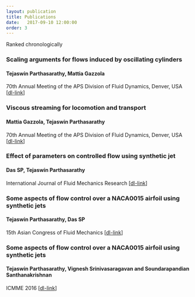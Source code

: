 ```yaml
---
layout: publication
title: Publications 
date:   2017-09-10 12:00:00
order: 3
---
```

Ranked chronologically

### **Scaling arguments for flows induced by oscillating cylinders**  
#### **Tejaswin Parthasarathy**, Mattia Gazzola
70th Annual Meeting of the APS Division of Fluid Dynamics, Denver, USA  
[[dl-link](http://meetings.aps.org/Meeting/DFD17/Session/M14.5)]

### **Viscous streaming for locomotion and transport**  
#### Mattia Gazzola, **Tejaswin Parthasarathy**  
70th Annual Meeting of the APS Division of Fluid Dynamics, Denver, USA
[[dl-link](http://meetings.aps.org/Meeting/DFD17/Session/M13.10)]

### **Effect of parameters on controlled flow using synthetic jet**
#### Das SP, **Tejaswin Parthasarathy**
International Journal of Fluid Mechanics Research
[[dl-link](http://www.dl.begellhouse.com/journals/71cb29ca5b40f8f8,forthcoming,18329.html)]
 ### **Some aspects of flow control over a NACA0015 airfoil using synthetic jets**
#### **Tejaswin Parthasarathy**, Das SP 
15th Asian Congress of Fluid Mechanics
[[dl-link](http://stacks.iop.org/1742-6596/822/i=1/a=012009)]

### **Some aspects of flow control over a NACA0015 airfoil using synthetic jets**
#### **Tejaswin Parthasarathy**, Vignesh Srinivasaragavan and Soundarapandian Santhanakrishnan
ICMME 2016
[[dl-link](https://doi.org/10.1051/matecconf/20179508002)]